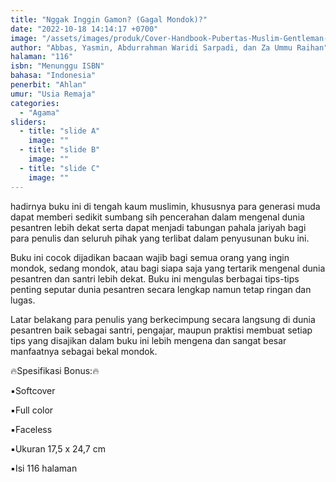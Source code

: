 ```yaml
---
title: "Nggak Inggin Gamon? (Gagal Mondok)?"
date: "2022-10-18 14:14:17 +0700"
image: "/assets/images/produk/Cover-Handbook-Pubertas-Muslim-Gentleman-Tuh-Kaya-Gini!-+-Bonus-Buku-Baligh-di-Pesantren.jpg"
author: "Abbas, Yasmin, Abdurrahman Waridi Sarpadi, dan Za Ummu Raihan"
halaman: "116"
isbn: "Menunggu ISBN"
bahasa: "Indonesia"
penerbit: "Ahlan"
umur: "Usia Remaja"
categories: 
  - "Agama"
sliders: 
  - title: "slide A"
    image: ""
  - title: "slide B"
    image: ""
  - title: "slide C"
    image: ""
---
```


hadirnya buku ini di tengah kaum muslimin, khususnya para generasi muda dapat memberi sedikit sumbang sih pencerahan dalam mengenal dunia pesantren lebih dekat serta dapat menjadi tabungan pahala jariyah bagi para penulis dan seluruh pihak yang terlibat dalam penyusunan buku ini.

Buku ini cocok dijadikan bacaan wajib bagi semua orang yang ingin mondok, sedang mondok, atau bagi siapa saja yang tertarik mengenal dunia pesantren dan santri lebih dekat. Buku ini mengulas berbagai tips-tips penting seputar dunia pesantren secara lengkap namun tetap ringan dan lugas. 

Latar belakang para penulis yang berkecimpung  secara langsung di dunia pesantren baik sebagai santri, pengajar, maupun praktisi membuat setiap tips yang disajikan dalam buku ini lebih mengena dan sangat besar manfaatnya sebagai bekal mondok.



🔥Spesifikasi Bonus:🔥

▪️Softcover

▪️Full color

▪️Faceless

▪️Ukuran 17,5 x 24,7 cm

▪️Isi 116 halaman
